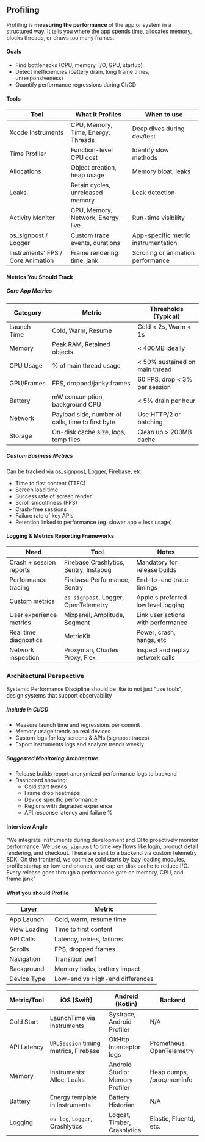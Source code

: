 ## Profiling
Profiling is **measuring the performance** of the app or system in a structured way. It tells you where the app spends time, allocates memory, blocks threads, or draws too many frames.

#### Goals
- Find bottlenecks (CPU, memory, I/O, GPU, startup)
- Detect inefficiencies (battery drain, long frame times, unresponsiveness)
- Quantify performance regressions during CI/CD

#### Tools

| Tool                              | What it Profiles                   | When to use                         |
| --------------------------------- | ---------------------------------- | ----------------------------------- |
| Xcode Instruments                 | CPU, Memory, Time, Energy, Threads | Deep dives during dev/test          |
| Time Profiler                     | Function-level CPU cost            | Identify slow methods               |
| Allocations                       | Object creation, heap usage        | Memory bloat, leaks                 |
| Leaks                             | Retain cycles, unreleased memory   | Leak detection                      |
| Activity Monitor                  | CPU, Memory, Network, Energy live  | Run-time visibility                 |
| os_signpost / Logger              | Custom trace events, durations     | App-specific metric instrumentation |
| Instruments' FPS / Core Animation | Frame rendering time, jank         | Scrolling or animation performance  |

#### Metrics You Should Track
##### Core App Metrics

| Category    | Metric                                            | Thresholds (Typical)           |
| ----------- | ------------------------------------------------- | ------------------------------ |
| Launch Time | Cold, Warm, Resume                                | Cold < 2s, Warm < 1s           |
| Memory      | Peak RAM, Retained objects                        | < 400MB ideally                |
| CPU Usage   | % of main thread usage                            | < 50% sustained on main thread |
| GPU/Frames  | FPS, dropped/janky frames                         | 60 FPS; drop < 3% per session  |
| Battery     | mW consumption, background CPU                    | < 5% drain per hour            |
| Network     | Payload side, number of calls, time to first byte | Use HTTP/2 or batching         |
| Storage     | On-disk cache size, logs, temp files              | Clean up > 200MB cache         |

##### Custom Business Metrics
Can be tracked via os_signpost, Logger, Firebase, etc
- Time to first content (TTFC)
- Screen load time
- Success rate of screen render
- Scroll smoothness (FPS)
- Crash-free sessions
- Failure rate of key APIs
- Retention linked to performance (eg. slower app = less usage)

#### Logging & Metrics Reporting Frameworks

| Need                    | Tool                                   | Notes                               |
| ----------------------- | -------------------------------------- | ----------------------------------- |
| Crash + session reports | Firebase Crashlytics, Sentry, Instabug | Mandatory for release builds        |
| Performance tracing     | Firebase Performance, Sentry           | End-to-end trace timings            |
| Custom metrics          | `os_signpost`, Logger, OpenTelemetry   | Apple's preferred low level logging |
| User experience metrics | Mixpanel, Amplitude, Segment           | Link user actions with performance  |
| Real time diagnostics   | MetricKit                              | Power, crash, hangs, etc            |
| Network inspection      | Proxyman, Charles Proxy, Flex          | Inspect and replay network calls    |
### Architectural Perspective
Systemic Performance Discipline should be like to not just "use tools", design systems that support observability

##### Include in CI/CD
- Measure launch time and regressions per commit
- Memory usage trends on real devices
- Custom logs for key screens & APIs (signpost traces)
- Export Instruments logs and analyze trends weekly
##### Suggested Monitoring Architecture
- Release builds report anonymized performance logs to backend
- Dashboard showing:
	- Cold start trends
	- Frame drop heatmaps
	- Device specific performance
	- Regions with degraded experience
	- API response latency and failure %

#### Interview Angle
"We integrate Instruments during development and CI to proactively monitor performance. We use `os_signpost` to time key flows like login, product detail rendering, and checkout. These are sent to a backend via custom telemetry SDK. On the frontend, we optimize cold starts by lazy loading modules, profile startup on low-end phones, and cap on-disk cache to reduce I/O. Every release goes through a performance gate on memory, CPU, and frame jank"

#### What you should Profile
| Layer        | Metric                          |
| ------------ | ------------------------------- |
| App Launch   | Cold, warm, resume time         |
| View Loading | Time to first content           |
| API Calls    | Latency, retries, failures      |
| Scrolls      | FPS, dropped frames             |
| Navigation   | Transition perf                 |
| Background   | Memory leaks, battery impact    |
| Device Type  | Low-end vs High-end differences |

| Metric/Tool | iOS (Swift)                           | Android (Kotlin)                | Backend                   |
| ----------- | ------------------------------------- | ------------------------------- | ------------------------- |
| Cold Start  | LaunchTime via Instruments            | Systrace, Android Profiler      | N/A                       |
| API Latency | `URLSession` timing metrics, Firebase | OkHttp Interceptor logs         | Prometheus, OpenTelemetry |
| Memory      | Instruments: Alloc, Leaks             | Android Studio: Memory Profiler | Heap dumps, /proc/meminfo |
| Battery     | Energy template in Instruments        | Battery Historian               | N/A                       |
| Logging     | `os_log`, `Logger`, Crashlytics       | Logcat, Timber, Crashlytics     | Elastic, Fluentd, etc.    |
